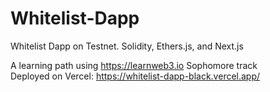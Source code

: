 # Whitelist-Dapp
Whitelist Dapp on Testnet.
Solidity, Ethers.js, and Next.js

A learning path using https://learnweb3.io Sophomore track
<br>
Deployed on Vercel: https://whitelist-dapp-black.vercel.app/
